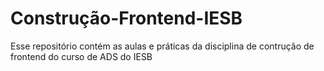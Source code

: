 # Construção-Frontend-IESB
Esse repositório contém as aulas e práticas da disciplina de contrução de frontend do curso de ADS do IESB 
